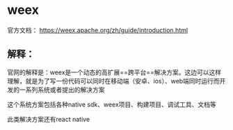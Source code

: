 # weex

官方文档： https://weex.apache.org/zh/guide/introduction.html 

## 解释：

官网的解释是：weex是一个动态的高扩展==跨平台==解决方案。这边可以这样理解，就是为了写一份代码可以同时在移动端（安卓、ios）、web端同时运行而开发的一系列系统或者提出的解决方案

这个系统方案包括各种native sdk、weex项目、构建项目、调试工具、文档等

此类解决方案还有react native